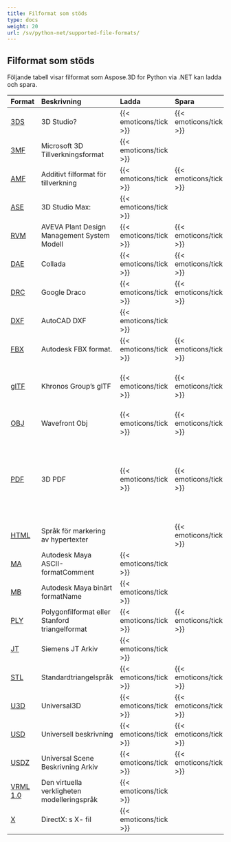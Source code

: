 ```yaml
---
title: Filformat som stöds
type: docs
weight: 20
url: /sv/python-net/supported-file-formats/
---
```

##  **Filformat som stöds**
Följande tabell visar filformat som Aspose.3D for Python via .NET kan ladda och spara.

|**Format**|**Beskrivning**|**Ladda**|**Spara**|**Anmärkningar**|
| :- | :- | :- | :- | :- |
|[3DS](https://docs.fileformat.com/3d/3ds/)|3D Studio?|{{< emoticons/tick >}}|{{< emoticons/tick >}}| |
|[3MF](https://docs.fileformat.com/3d/3mf/)|Microsoft 3D Tillverkningsformat|{{< emoticons/tick >}}| | |
|[AMF](https://docs.fileformat.com/3d/amf/)|Additivt filformat för tillverkning|{{< emoticons/tick >}}|{{< emoticons/tick >}}| |
|[ASE](https://docs.fileformat.com/3d/ase/)|3D Studio Max:|{{< emoticons/tick >}}| | |
|[RVM](https://docs.fileformat.com/3d/rvm/)|AVEVA Plant Design Management System Modell|{{< emoticons/tick >}}|{{< emoticons/tick >}}| |
|[DAE](https://docs.fileformat.com/3d/dae/)|Collada|{{< emoticons/tick >}}|{{< emoticons/tick >}}| |
|[DRC](https://docs.fileformat.com/3d/drc/)|Google Draco|{{< emoticons/tick >}}|{{< emoticons/tick >}}|Inklusive stöd för mask-/punktmoln|
|[DXF](https://docs.fileformat.com/cad/dxf/)|AutoCAD DXF|{{< emoticons/tick >}}| | |
|[FBX](https://docs.fileformat.com/3d/fbx/)|Autodesk FBX format.|{{< emoticons/tick >}}|{{< emoticons/tick >}}|Från 7,2 till 7,5, båda ASCII/Binary.|
|[glTF](https://docs.fileformat.com/3d/glb/)|Khronos Group’s glTF|{{< emoticons/tick >}}|{{< emoticons/tick >}}|Inklusive 1.0 ASCII/ Binär, 2.0 ASCII/Binary, 2.0 ASCII/Binary med Draco-ändelsen|
|[OBJ](https://docs.fileformat.com/3d/obj/)|Wavefront Obj|{{< emoticons/tick >}}|{{< emoticons/tick >}}|Inklusive mask-/punktmolnstöd.|
|[PDF](https://docs.fileformat.com/pdf/)|3D PDF|{{< emoticons/tick >}}|{{< emoticons/tick >}}|<p>Stöder endast standardiserat U3D inbäddat 3D innehåll i PDF.</p><p>PRC och U3D med RH Mesh-tillägg stöds inte ännu.</p>|
|[HTML](https://docs.fileformat.com/web/html/)|Språk för markering av hypertexter| |{{< emoticons/tick >}}| |
|[MA](https://docs.fileformat.com/3d/ma/)|Autodesk Maya ASCII-formatComment|{{< emoticons/tick >}} | | |
|[MB](https://docs.fileformat.com/3d/mb/)|Autodesk Maya binärt formatName|{{< emoticons/tick >}} | | |
|[PLY](https://docs.fileformat.com/3d/ply/)|Polygonfilformat eller Stanford triangelformat|{{< emoticons/tick >}}|{{< emoticons/tick >}}|Inklusive mask-/punktmolnstöd.|
|[JT](https://docs.fileformat.com/3d/jt/)|Siemens JT Arkiv|{{< emoticons/tick >}}| |Stöder bara version 8 och 9|
|[STL](https://docs.fileformat.com/cad/stl/)|Standardtriangelspråk|{{< emoticons/tick >}}|{{< emoticons/tick >}}| |
|[U3D](https://docs.fileformat.com/3d/u3d/)|Universal3D|{{< emoticons/tick >}}|{{< emoticons/tick >}}| |
|[USD](https://docs.fileformat.com/3d/usd/)|Universell beskrivning|{{< emoticons/tick >}}|{{< emoticons/tick >}}| |
|[USDZ](https://docs.fileformat.com/3d/usdz/)|Universal Scene Beskrivning Arkiv|{{< emoticons/tick >}}|{{< emoticons/tick >}}| |
|[VRML 1.0](https://docs.fileformat.com/3d/vrml/)|Den virtuella verkligheten modelleringspråk|{{< emoticons/tick >}}| |Stöder bara 1. 0 ASCII.|
|[X](https://docs.fileformat.com/3d/x/)|DirectX: s X- fil|{{< emoticons/tick >}}| |Inklusive ASCII/Binary.|

